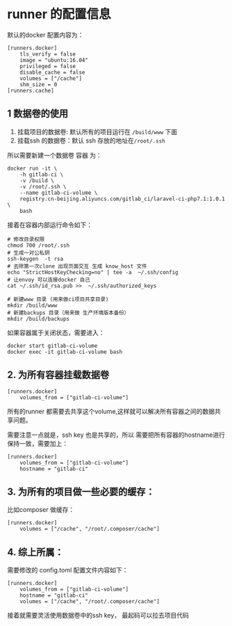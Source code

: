 # runner 的配置信息

默认的docker 配置内容为：
```
[runners.docker]
    tls_verify = false
    image = "ubuntu:16.04"
    privileged = false
    disable_cache = false
    volumes = ["/cache"]
    shm_size = 0
[runners.cache]
```

## 1 数据卷的使用
1. 挂载项目的数据卷: 默认所有的项目运行在 `/build/www` 下面
2. 挂载ssh 的数据卷：默认 ssh 存放的地址在`/root/.ssh`

所以需要新建一个数据卷 容器 为：
```
docker run -it \
    -h gitlab-ci \
    -v /build \
    -v /root/.ssh \
    --name gitlab-ci-volume \
    registry.cn-beijing.aliyuncs.com/gitlab_ci/laravel-ci-php7.1:1.0.1 \
    bash
```
接着在容器内部运行命令如下：
```
# 修改目录权限
chmod 700 /root/.ssh      
# 生成一对公私钥  
ssh-keygen  -t rsa 
# 去除第一次clone 出现页面交互 生成 know_host 文件
echo "StrictHostKeyChecking=no" | tee -a  ~/.ssh/config    
# 让envoy 可以连接docker 自己
cat ~/.ssh/id_rsa.pub >>  ~/.ssh/authorized_keys       

# 新建www 目录 (用来做ci项目共享目录)
mkdir /build/www           
# 新建backups 目录（用来做 生产环境版本备份）
mkdir /build/backups  
```
如果容器属于关闭状态，需要进入：
```
docker start gitlab-ci-volume
docker exec -it gitlab-ci-volume bash
```
## 2. 为所有容器挂载数据卷
```
[runners.docker]
    volumes_from = ["gitlab-ci-volume"]
```
所有的runner 都需要去共享这个volume,这样就可以解决所有容器之间的数据共享问题。

需要注意一点就是，ssh key 也是共享的，所以 需要把所有容器的hostname进行保持一致，需要加上：
```
[runners.docker]
    volumes_from = ["gitlab-ci-volume"]
    hostname = "gitlab-ci"
```
## 3. 为所有的项目做一些必要的缓存：
比如composer 做缓存：
```
[runners.docker]
    volumes = ["/cache", "/root/.composer/cache"]
```

## 4. 综上所属：
需要修改的 config.toml 配置文件内容如下：
```
[runners.docker]
    volumes_from = ["gitlab-ci-volume"]
    hostname = "gitlab-ci"
    volumes = ["/cache", "/root/.composer/cache"]
```
接着就需要灵活使用数据卷中的ssh key， 最起码可以拉去项目代码